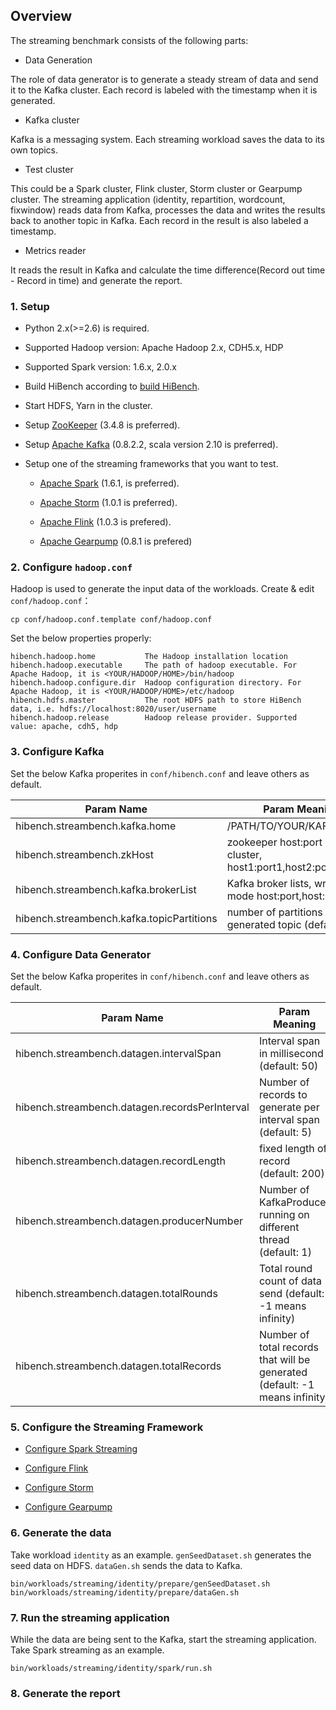 ## Overview ##
The streaming benchmark consists of the following parts:  

-  Data Generation

  The role of data generator is to generate a steady stream of data and send it to the Kafka cluster. Each record is labeled with the timestamp when it is generated.

-  Kafka cluster

  Kafka is a messaging system. Each streaming workload saves the data to its own topics. 

-  Test cluster

  This could be a Spark cluster, Flink cluster, Storm cluster or Gearpump cluster. The streaming application (identity, repartition, wordcount, fixwindow) reads data from Kafka, processes the data and writes the results back to another topic in Kafka.
  Each record in the result is also labeled a timestamp.

-  Metrics reader

  It reads the result in Kafka and calculate the time difference(Record out time - Record in time) and generate the report.

### 1. Setup ###

 * Python 2.x(>=2.6) is required.
 
 * Supported Hadoop version: Apache Hadoop 2.x, CDH5.x, HDP 
 
 * Supported Spark version: 1.6.x, 2.0.x 

 * Build HiBench according to [build HiBench](build-hibench.md).
 
 * Start HDFS, Yarn in the cluster.
 
 * Setup [ZooKeeper](http://zookeeper.apache.org/) (3.4.8 is preferred).

 * Setup [Apache Kafka](http://kafka.apache.org/) (0.8.2.2, scala version 2.10 is preferred).
  
 * Setup one of the streaming frameworks that you want to test.

   * [Apache Spark](http://spark.apache.org/) (1.6.1, is preferred).

   * [Apache Storm](http://storm.apache.org/) (1.0.1 is preferred).

   * [Apache Flink](http://flink.apache.org/) (1.0.3 is prefered).

   * [Apache Gearpump](http://gearpump.apache.org/) (0.8.1 is prefered)


### 2. Configure `hadoop.conf` ###

Hadoop is used to generate the input data of the workloads.
Create & edit `conf/hadoop.conf`：

    cp conf/hadoop.conf.template conf/hadoop.conf

Set the below properties properly:

    hibench.hadoop.home           The Hadoop installation location
    hibench.hadoop.executable     The path of hadoop executable. For Apache Hadoop, it is <YOUR/HADOOP/HOME>/bin/hadoop
    hibench.hadoop.configure.dir  Hadoop configuration directory. For Apache Hadoop, it is <YOUR/HADOOP/HOME>/etc/hadoop
    hibench.hdfs.master           The root HDFS path to store HiBench data, i.e. hdfs://localhost:8020/user/username
    hibench.hadoop.release        Hadoop release provider. Supported value: apache, cdh5, hdp

### 3. Configure Kafka ###
Set the below Kafka properites in `conf/hibench.conf` and leave others as default. 

Param Name      | Param Meaning
----------------|--------------------------------------------------------
hibench.streambench.kafka.home|                  /PATH/TO/YOUR/KAFKA/HOME
hibench.streambench.zkHost | zookeeper host:port of kafka cluster, host1:port1,host2:port2...
hibench.streambench.kafka.brokerList | Kafka broker lists, written in mode host:port,host:port,..
hibench.streambench.kafka.topicPartitions    |   number of partitions of generated topic (default 20)

### 4. Configure Data Generator ###
Set the below Kafka properites in `conf/hibench.conf` and leave others as default. 

Param Name      | Param Meaning
----------------|--------------------------------------------------------
hibench.streambench.datagen.intervalSpan     |    Interval span in millisecond (default: 50)
hibench.streambench.datagen.recordsPerInterval   |  Number of records to generate per interval span (default: 5)
hibench.streambench.datagen.recordLength     | fixed length of record (default: 200)
hibench.streambench.datagen.producerNumber  |  Number of KafkaProducer running on different thread (default: 1)
hibench.streambench.datagen.totalRounds     | Total round count of data send (default: -1 means infinity)
hibench.streambench.datagen.totalRecords    | Number of total records that will be generated (default: -1 means infinity)

### 5. Configure the Streaming Framework ###

 * [Configure Spark Streaming](sparkstreaming-configuration.md)
 
 * [Configure Flink](flink-configuration.md)
 
 * [Configure Storm](storm-configuration.md)
 
 * [Configure Gearpump](gearpump-configuration.md)
 

### 6. Generate the data ###
Take workload `identity` as an example. `genSeedDataset.sh` generates the seed data on HDFS. `dataGen.sh` sends the data to Kafka.

    bin/workloads/streaming/identity/prepare/genSeedDataset.sh
    bin/workloads/streaming/identity/prepare/dataGen.sh

### 7. Run the streaming application ###
While the data are being sent to the Kafka, start the streaming application. Take Spark streaming as an example.

    bin/workloads/streaming/identity/spark/run.sh

### 8. Generate the report ###

    
